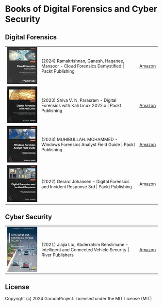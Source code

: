 # Books of Digital Forensics and Cyber Security

## Digital Forensics

<table>
	<tr>
		<td><img src="./images/51CkTudeqzL._SX342_SY445_.jpg" width="130px" style="min-width: 80px;" /></td>
		<td>(2024) Ramakrishnan, Ganesh, Haqanee, Mansoor - Cloud Forensics Demystified | Packt Publishing</td>
		<td><a href="https://www.amazon.com/dp/1800564414">Amazon</a></td>
	</tr>
	<tr>
		<td><img src="./images/41JCr0v2IdL._SX342_SY445_.jpg" width="130px" style="min-width: 80px;" /></td>
		<td>(2023) Shiva V. N. Parasram - Digital Forensics with Kali Linux 2022.x | Packt Publishing</td>
		<td><a href="https://www.amazon.com/dp/1837635153">Amazon</a></td>
	</tr>
	<tr>
		<td><img src="./images/41YN+OVXmgL._SX342_SY445_.jpg" width="130px" style="min-width: 80px;" /></td>
		<td>(2023) MUHIBULLAH. MOHAMMED - Windows Forensics Analyst Field Guide | Packt Publishing</td>
		<td><a href="https://www.amazon.com/dp/1803248475">Amazon</a></td>
	</tr>
	<tr>
		<td><img src="./images/41v7CjF8BTL._SX342_SY445_.jpg" width="130px" style="min-width: 80px;" /></td>
		<td>(2022) Gerard Johansen - Digital Forensics and Incident Response 3rd | Packt Publishing</td>
		<td><a href="https://www.amazon.com/dp/1803238674">Amazon</a></td>
	</tr>
</table>

## Cyber Security

<table>
	<tr>
		<td><img src="./images/81NAEL+jbXL._SY425_.jpg" width="130px" style="min-width: 80px;" /></td>
		<td>(2021) Jiajia Liu, Abderrahim Benslimane - Intelligent and Connected Vehicle Security | River Publishers</td>
		<td><a href="https://www.amazon.com/dp/B0BF77T6GS">Amazon</a></td>
	</tr>
</table>

## License

Copyright (c) 2024 GarudaProject. Licensed under the MIT License (MIT)
